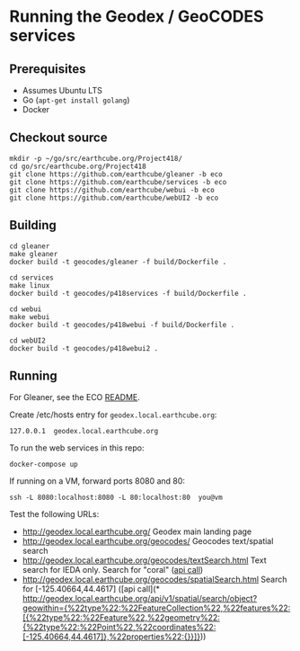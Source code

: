 # Running the Geodex / GeoCODES services

## Prerequisites
* Assumes Ubuntu LTS
* Go (`apt-get install golang`)
* Docker


## Checkout source
```
mkdir -p ~/go/src/earthcube.org/Project418/
cd go/src/earthcube.org/Project418
git clone https://github.com/earthcube/gleaner -b eco
git clone https://github.com/earthcube/services -b eco
git clone https://github.com/earthcube/webui -b eco
git clone https://github.com/earthcube/webUI2 -b eco
```


## Building 


```
cd gleaner
make gleaner
docker build -t geocodes/gleaner -f build/Dockerfile .
```

```
cd services
make linux
docker build -t geocodes/p418services -f build/Dockerfile .
```

```
cd webui
make webui
docker build -t geocodes/p418webui -f build/Dockerfile .
```

```
cd webUI2
docker build -t geocodes/p418webui2 .
```


## Running 

For Gleaner, see the ECO [README](https://github.com/earthcube/gleaner/blob/eco/docs/starterpack/README.md).

Create /etc/hosts entry for `geodex.local.earthcube.org`:
```
127.0.0.1  geodex.local.earthcube.org
``` 

To run the web services in this repo:
```
docker-compose up
```

If running on a VM, forward ports 8080 and 80:
```
ssh -L 8080:localhost:8080 -L 80:localhost:80  you@vm
```

Test the following URLs:
* http://geodex.local.earthcube.org/ Geodex main landing page
* http://geodex.local.earthcube.org/geocodes/ Geocodes text/spatial search
* http://geodex.local.earthcube.org/geocodes/textSearch.html Text search for IEDA only. Search for "coral" ([api call](http://geodex.local.earthcube.org/api/v1/textindex/search?q=coral&s=0&i=ieda&n=10))
* http://geodex.local.earthcube.org/geocodes/spatialSearch.html Search for [-125.40664,44.4617] ([api call](* http://geodex.local.earthcube.org/api/v1/spatial/search/object?geowithin={%22type%22:%22FeatureCollection%22,%22features%22:[{%22type%22:%22Feature%22,%22geometry%22:{%22type%22:%22Point%22,%22coordinates%22:[-125.40664,44.4617]},%22properties%22:{}}]}))


